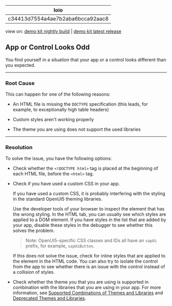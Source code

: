 <!-- loioc34413d7554a4ae7b2aba6bcca92aac8 -->

| loio |
| -----|
| c34413d7554a4ae7b2aba6bcca92aac8 |

<div id="loio">

view on: [demo kit nightly build](https://openui5nightly.hana.ondemand.com/#/topic/c34413d7554a4ae7b2aba6bcca92aac8) | [demo kit latest release](https://openui5.hana.ondemand.com/#/topic/c34413d7554a4ae7b2aba6bcca92aac8)</div>

## App or Control Looks Odd

You find yourself in a situation that your app or a control looks different than you expected.

***

<a name="loioc34413d7554a4ae7b2aba6bcca92aac8__section_ivz_vfh_r1b"/>

### Root Cause

This can happen for one of the following reasons:

-   An HTML file is missing the `DOCTYPE` specification \(this leads, for example, to exceptionally high table headers\)

-   Custom styles aren't working properly

-   The theme you are using does not support the used libraries


***

<a name="loioc34413d7554a4ae7b2aba6bcca92aac8__section_u1p_wfh_r1b"/>

### Resolution

To solve the issue, you have the following options:

-   Check whether the `<!DOCTYPE html>` tag is placed at the beginning of each HTML file, before the `<html>` tag.

-   Check if you have used a custom CSS in your app.

    If you have used a custom CSS, it is probably interfering with the styling in the standard OpenUI5 theming libraries.

    Use the developer tools of your browser to inspect the element that has the wrong styling. In the HTML tab, you can usually see which styles are applied to a DOM element. If you have styles in the list that are added by your app, disable these styles in the debugger to see whether this solves the problem.

    > Note:
    > OpenUI5-specific CSS classes and IDs all have an `sapUi` prefix, for example, `sapUiButton`.
    > 
    > 

    If this does not solve the issue, check for inline styles that are applied to the element in the HTML code. You can also try to isolate the control from the app to see whether there is an issue with the control instead of a collision of styles.

-   Check whether the theme you that you are using is supported in combination with the libraries that you are using in your app. For more information, see [Supported Combinations of Themes and Libraries](Supported_Combinations_of_Themes_and_Libraries_38ff8c2.md) and [Deprecated Themes and Libraries](Deprecated_Themes_and_Libraries_a87ca84.md).


